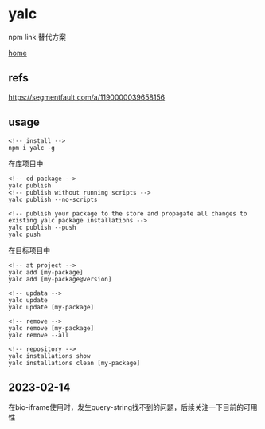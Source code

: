 # yalc

npm link 替代方案

[home](https://github.com/wclr/yalc)

## refs

<https://segmentfault.com/a/1190000039658156>

## usage

```
<!-- install -->
npm i yalc -g
```

在库项目中

```
<!-- cd package -->
yalc publish
<!-- publish without running scripts -->
yalc publish --no-scripts

<!-- publish your package to the store and propagate all changes to existing yalc package installations -->
yalc publish --push 
yalc push
```

在目标项目中

```
<!-- at project -->
yalc add [my-package]
yalc add [my-package@version]

<!-- updata -->
yalc update
yalc update [my-package]

<!-- remove -->
yalc remove [my-package]
yalc remove --all
```

```
<!-- repository -->
yalc installations show
yalc installations clean [my-package]
```

## 2023-02-14

在bio-iframe使用时，发生query-string找不到的问题，后续关注一下目前的可用性
